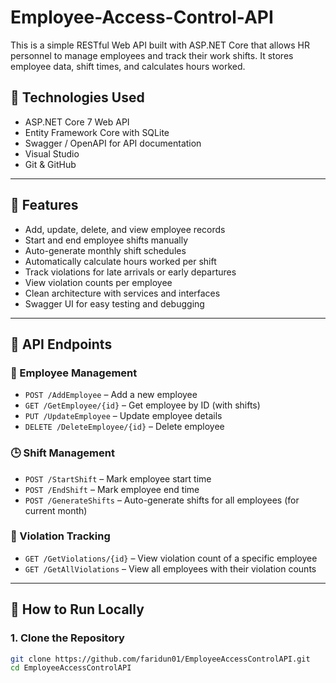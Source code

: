 # Employee-Access-Control-API

This is a simple RESTful Web API built with ASP.NET Core that allows HR personnel to manage employees and track their work shifts. It stores employee data, shift times, and calculates hours worked.

## 🔧 Technologies Used

- ASP.NET Core 7 Web API  
- Entity Framework Core with SQLite  
- Swagger / OpenAPI for API documentation  
- Visual Studio  
- Git & GitHub  

---

## 🚀 Features

- Add, update, delete, and view employee records  
- Start and end employee shifts manually  
- Auto-generate monthly shift schedules  
- Automatically calculate hours worked per shift  
- Track violations for late arrivals or early departures  
- View violation counts per employee  
- Clean architecture with services and interfaces  
- Swagger UI for easy testing and debugging  

---

## 📌 API Endpoints

### 👤 Employee Management

- `POST /AddEmployee` – Add a new employee  
- `GET /GetEmployee/{id}` – Get employee by ID (with shifts)  
- `PUT /UpdateEmployee` – Update employee details  
- `DELETE /DeleteEmployee/{id}` – Delete employee  

### 🕒 Shift Management

- `POST /StartShift` – Mark employee start time  
- `POST /EndShift` – Mark employee end time  
- `POST /GenerateShifts` – Auto-generate shifts for all employees (for current month)  

### 🚨 Violation Tracking

- `GET /GetViolations/{id}` – View violation count of a specific employee  
- `GET /GetAllViolations` – View all employees with their violation counts  

---

## 🔄 How to Run Locally

### 1. Clone the Repository

```bash
git clone https://github.com/faridun01/EmployeeAccessControlAPI.git
cd EmployeeAccessControlAPI
